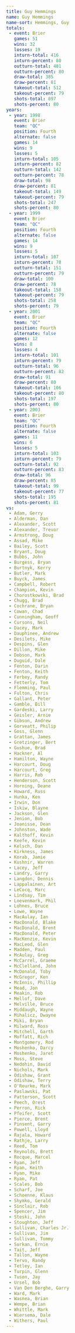```yaml
---
title: Guy Hemmings
name: Guy Hemmings
name-sort: Hemmings, Guy
totals:
 - event: Brier
   games: 51
   wins: 32
   losses: 19
   inturn-total: 416
   inturn-percent: 80
   outturn-total: 481
   outturn-percent: 80
   draw-total: 385
   draw-percent: 81
   takeout-total: 512
   takeout-percent: 79
   shots-total: 897
   shots-percent: 80
years:
 - year: 1998
   event: Brier
   team: "QC"
   position: Fourth
   alternate: false
   games: 14
   wins: 9
   losses: 5
   inturn-total: 105
   inturn-percent: 82
   outturn-total: 142
   outturn-percent: 78
   draw-total: 98
   draw-percent: 81
   takeout-total: 149
   takeout-percent: 79
   shots-total: 247
   shots-percent: 80
 - year: 1999
   event: Brier
   team: "QC"
   position: Fourth
   alternate: false
   games: 14
   wins: 9
   losses: 5
   inturn-total: 107
   inturn-percent: 78
   outturn-total: 151
   outturn-percent: 79
   draw-total: 100
   draw-percent: 78
   takeout-total: 158
   takeout-percent: 79
   shots-total: 258
   shots-percent: 79
 - year: 2001
   event: Brier
   team: "QC"
   position: Fourth
   alternate: false
   games: 12
   wins: 8
   losses: 4
   inturn-total: 101
   inturn-percent: 79
   outturn-total: 96
   outturn-percent: 82
   draw-total: 91
   draw-percent: 80
   takeout-total: 106
   takeout-percent: 80
   shots-total: 197
   shots-percent: 80
 - year: 2003
   event: Brier
   team: "QC"
   position: Fourth
   alternate: false
   games: 11
   wins: 6
   losses: 5
   inturn-total: 103
   inturn-percent: 79
   outturn-total: 92
   outturn-percent: 83
   draw-total: 96
   draw-percent: 85
   takeout-total: 99
   takeout-percent: 77
   shots-total: 195
   shots-percent: 81
vs:
 - Adam, Gerry
 - Alderman, Dan
 - Alexander, Scott
 - Alexander, Trevor
 - Armstrong, Doug
 - Assad, Mike
 - Bailey, Scott
 - Bryant, Doug
 - Bubbs, John
 - Burgess, Bryan
 - Burtnyk, Kerry
 - Butler, Mark
 - Buyck, James
 - Campbell, Robert
 - Champion, Kevin
 - Chorostkowski, Brad
 - Chugg, Brad
 - Cochrane, Bryan
 - Cowan, Chad
 - Cunningham, Geoff
 - Cursons, Neil
 - Dacey, Mark
 - Dauphinee, Andrew
 - Desilets, Mike
 - Despins, Glen
 - Dillon, Mike
 - Dobson, Mark
 - Duguid, Dale
 - Fenton, Darin
 - Fenton, Keith
 - Ferbey, Randy
 - Fetterly, Tom
 - Flemming, Paul
 - Fulton, Chris
 - Gallant, Peter
 - Gamble, Bill
 - Gardeski, Larry
 - Geisler, Arnie
 - Gibson, Andrew
 - Gorveatt, Philip
 - Goss, Glenn
 - Grattan, James
 - Gretzinger, Bert
 - Gushue, Brad
 - Hackner, Al
 - Hamilton, Wayne
 - Harcourt, Doug
 - Harcourt, Greg
 - Harris, Rob
 - Henderson, Scott
 - Horning, Deane
 - Howard, Russ
 - Hunka, Ken
 - Irwin, Don
 - Iskiw, Blayne
 - Jackson, Glen
 - Jenion, Bob
 - Joanisse, Dean
 - Johnston, Wade
 - Kalthoff, Kevin
 - Keefe, Kevin
 - Kelsch, Dan
 - Kirkness, James
 - Korab, Jamie
 - Kushnir, Warren
 - Lacey, Jeff
 - Landry, Garry
 - Langdon, Dennis
 - Lappalainen, Art
 - LeCocq, Marc
 - Lindsay, Tim
 - Loevenmark, Phil
 - Lohnes, Bruce
 - Lowe, Wayne
 - MacAulay, Ian
 - MacDonald, Blake
 - MacDonald, Brent
 - MacDonald, Peter
 - MacKenzie, Kevin
 - MacLeod, Glen
 - Madden, Paul
 - McAulay, Greg
 - McCarrel, Graeme
 - McClelland, John
 - McDonald, Toby
 - McGregor, Ken
 - McInnis, Phillip
 - Mead, Jon
 - Meakin, Rob
 - Mellof, Dave
 - Melville, Bruce
 - Middaugh, Wayne
 - Mihalicz, Dwayne
 - Miki, Bryan
 - Milward, Ross
 - Mitchell, Garth
 - Moffatt, Rich
 - Montgomery, Rod
 - Moshenko, Darcy
 - Moshenko, Jaret
 - Moss, Steve
 - Nedohin, David
 - Nichols, Mark
 - Odishaw, Grant
 - Odishaw, Terry
 - O'Rourke, Mark
 - Paslawski, Pat
 - Patterson, Scott
 - Peech, Orest
 - Perron, Rick
 - Pfeifer, Scott
 - Pierce, Brent
 - Pinsent, Garry
 - Powell, Lloyd
 - Rajala, Howard
 - Rathje, Larry
 - Reed, Tom
 - Reynolds, Brett
 - Rocque, Marcel
 - Ryan, Jeff
 - Ryan, Keith
 - Ryan, Mike
 - Ryan, Pat
 - Scales, Bob
 - Scharf, Joe
 - Schoenne, Klaus
 - Shymko, Gerald
 - Sinclair, Rob
 - Spencer, Jim
 - Steski, John
 - Stoughton, Jeff
 - Sullivan, Charles Jr.
 - Sullivan, Jim
 - Sullivan, Tommy
 - Surkan, Ernie
 - Tait, Jeff
 - Tallon, Wayne
 - Tervo, Randy
 - Tetley, Ian
 - Turpin, Glenn
 - Tuson, Jay
 - Ursel, Bob
 - Van Den Berghe, Garry
 - Ward, Mark
 - Wasnea, Brian
 - Wempe, Brian
 - Whittle, Mark
 - Wiersema, Dale
 - Withers, Paul
---
```

